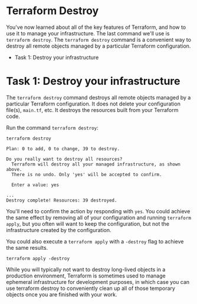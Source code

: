 # Terraform Destroy

You've now learned about all of the key features of Terraform, and how to use it to manage your infrastructure. The last command we'll use is `terraform destroy`. The `terraform destroy` command is a convenient way to destroy all remote objects managed by a particular Terraform configuration.

- Task 1: Destroy your infrastructure

# Task 1: Destroy your infrastructure

The `terraform destroy` command destroys all remote objects managed by a particular Terraform configuration. It does not delete your configuration file(s), `main.tf`, etc. It destroys the resources built from your Terraform code.

Run the command `terraform destroy`:

```shell
terraform destroy
```

```shell
Plan: 0 to add, 0 to change, 39 to destroy.

Do you really want to destroy all resources?
  Terraform will destroy all your managed infrastructure, as shown above.
  There is no undo. Only 'yes' will be accepted to confirm.

  Enter a value: yes
```

```shell
...
Destroy complete! Resources: 39 destroyed.
```

You'll need to confirm the action by responding with `yes`. You could achieve the same effect by removing all of your configuration and running `terraform apply`, but you often will want to keep the configuration, but not the infrastructure created by the configuration.

You could also execute a `terraform apply` with a `-destroy` flag to achieve the same results.

```
terraform apply -destroy
```

While you will typically not want to destroy long-lived objects in a production environment, Terraform is sometimes used to manage ephemeral infrastructure for development purposes, in which case you can use terraform destroy to conveniently clean up all of those temporary objects once you are finished with your work.